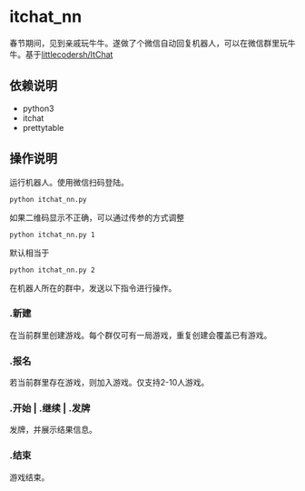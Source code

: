 # itchat_nn
春节期间，见到亲戚玩牛牛。遂做了个微信自动回复机器人，可以在微信群里玩牛牛。基于[littlecodersh/ItChat](https://github.com/littlecodersh/ItChat)

## 依赖说明

* python3  
* itchat  
* prettytable  

## 操作说明

运行机器人。使用微信扫码登陆。  
```
python itchat_nn.py
```

如果二维码显示不正确，可以通过传参的方式调整
```
python itchat_nn.py 1
```

默认相当于
```
python itchat_nn.py 2
```

在机器人所在的群中，发送以下指令进行操作。  

### .新建

在当前群里创建游戏。每个群仅可有一局游戏，重复创建会覆盖已有游戏。

### .报名

若当前群里存在游戏，则加入游戏。仅支持2-10人游戏。

### .开始 | .继续 | .发牌

发牌，并展示结果信息。

### .结束

游戏结束。
